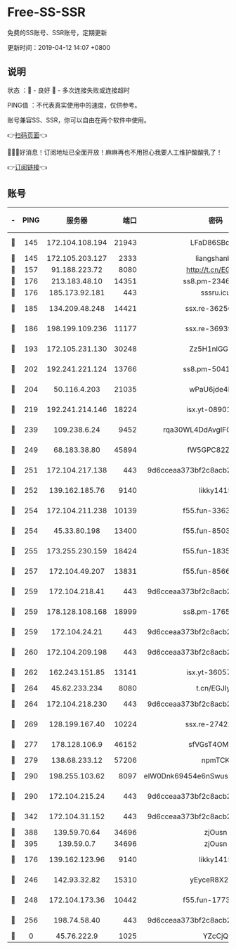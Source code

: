 # Free-SS-SSR

免费的SS账号、SSR账号，定期更新

更新时间：2019-04-12 14:07 +0800

## 说明

状态     ：🙂 - 良好 🙁 - 多次连接失败或连接超时

PING值   ：不代表真实使用中的速度，仅供参考。

账号兼容SS、SSR，你可以自由在两个软件中使用。

👉[扫码页面](https://liesauer.github.io/Free-SS-SSR/)👈

🎉🎉🎉好消息！订阅地址已全面开放！麻麻再也不用担心我要人工维护酸酸乳了！

👉[订阅链接](https://www.liesauer.net/yogurt/subscribe?ACCESS_TOKEN=DAYxR3mMaZAsaqUb)👈

## 账号

|-|PING|服务器|端口|密码|加密方式|区域|
|:----:|:----:|:-----:|-----:|:----:|:----:|:----:|
|🙂|145|172.104.108.194|21943|LFaD86SBq2lY|aes-256-cfb|JP|
|🙂|145|172.105.203.127|2333|liangshanbo|chacha20|JP|
|🙂|157|91.188.223.72|8080|http://t.cn/EGJIyrl|rc4-md5|RU|
|🙂|176|213.183.48.10|14351|ss8.pm-23466973|rc4-md5|RU|
|🙂|176|185.173.92.181|443|sssru.icu|rc4-md5|RU|
|🙂|185|134.209.48.248|14421|ssx.re-36256299|aes-256-cfb|US|
|🙂|186|198.199.109.236|11177|ssx.re-36939019|aes-256-cfb|US|
|🙂|193|172.105.231.130|30248|Zz5H1nlGGKHx|aes-256-cfb|JP|
|🙂|202|192.241.221.124|13766|ss8.pm-50410062|aes-256-cfb|US|
|🙂|204|50.116.4.203|21035|wPaU6jde4NZT|aes-256-cfb|US|
|🙂|219|192.241.214.146|18224|isx.yt-08901257|aes-256-cfb|US|
|🙂|239|109.238.6.24|9452|rqa30WL4DdAvgIFG6Fs3znzTa|aes-256-cfb|FR|
|🙂|249|68.183.38.80|45894|fW5GPC82Z97G|aes-256-cfb|GB|
|🙂|251|172.104.217.138|443|9d6cceaa373bf2c8acb22e60b6a58be6|aes-256-cfb|US|
|🙂|252|139.162.185.76|9140|likky1415|aes-256-cfb|DE|
|🙂|254|172.104.211.238|10139|f55.fun-33630162|aes-256-cfb|US|
|🙂|254|45.33.80.198|13400|f55.fun-85035043|aes-256-cfb|US|
|🙂|255|173.255.230.159|18424|f55.fun-18352989|aes-256-cfb|US|
|🙂|257|172.104.49.207|13831|f55.fun-85669624|aes-256-cfb|SG|
|🙂|259|172.104.218.41|443|9d6cceaa373bf2c8acb22e60b6a58be6|aes-256-cfb|US|
|🙂|259|178.128.108.168|18999|ss8.pm-17655626|aes-256-cfb|SG|
|🙂|259|172.104.24.21|443|9d6cceaa373bf2c8acb22e60b6a58be6|aes-256-cfb|US|
|🙂|260|172.104.209.198|443|9d6cceaa373bf2c8acb22e60b6a58be6|aes-256-cfb|US|
|🙂|262|162.243.151.85|13141|isx.yt-36057592|aes-256-cfb|US|
|🙂|264|45.62.233.234|8080|t.cn/EGJIyrl|rc4-md5|CA|
|🙂|264|172.104.218.230|443|9d6cceaa373bf2c8acb22e60b6a58be6|aes-256-cfb|US|
|🙂|269|128.199.167.40|10224|ssx.re-27422632|aes-256-cfb|SG|
|🙂|277|178.128.106.9|46152|sfVGsT4OMxHC|aes-256-cfb|SG|
|🙂|279|138.68.233.12|57206|npmTCK|rc4-md5|US|
|🙂|290|198.255.103.62|8097|eIW0Dnk69454e6nSwuspv9DmS201tQ0D|aes-256-cfb|US|
|🙂|290|172.104.215.24|443|9d6cceaa373bf2c8acb22e60b6a58be6|aes-256-cfb|US|
|🙂|342|172.104.31.152|443|9d6cceaa373bf2c8acb22e60b6a58be6|aes-256-cfb|US|
|🙂|388|139.59.70.64|34696|zjOusn|chacha20|IN|
|🙂|395|139.59.0.7|34696|zjOusn|chacha20|IN|
|🙂|176|139.162.123.96|9140|likky1415|aes-256-cfb|JP|
|🙂|246|142.93.32.82|15310|yEyceR8X2EVd|aes-256-cfb|GB|
|🙂|248|172.104.173.36|10442|f55.fun-17732582|aes-256-cfb|SG|
|🙂|256|198.74.58.40|443|9d6cceaa373bf2c8acb22e60b6a58be6|aes-256-cfb|US|
|🙁|0|45.76.222.9|1025|YZcCjQ|rc4-md5|JP|
